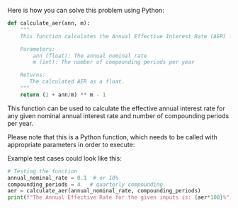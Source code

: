 Here is how you can solve this problem using Python:
```python
def calculate_aer(ann, m):
    """
    This function calculates the Annual Effective Interest Rate (AER) from the Annual Nominal Rate (ANN) and the number of compounding periods.

    Parameters:
        ann (float): The annual nominal rate
        m (int): The number of compounding periods per year 

    Returns:
       The calculated AER as a float.
    """
    return (1 + ann/m) ** m - 1
```
This function can be used to calculate the effective annual interest rate for any given nominal annual interest rate and number of compounding periods per year.

Please note that this is a Python function, which needs to be called with appropriate parameters in order to execute:

Example test cases could look like this:
```python
# Testing the function 
annual_nominal_rate = 0.1  # or 10%
compounding_periods = 4   # quarterly compounding
aer = calculate_aer(annual_nominal_rate, compounding_periods)
print(f"The Annual Effective Rate for the given inputs is: {aer*100}%")  # The *100 here is to convert it into percentage form.
```
